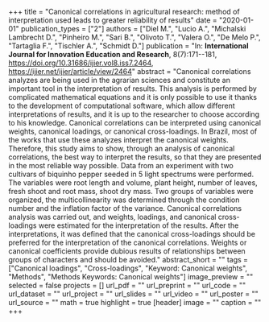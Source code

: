 +++
title = "Canonical correlations in agricultural research: method of interpretation used leads to greater reliability of results"
date = "2020-01-01"
publication_types = ["2"]
authors = ["Diel M.", "Lucio A.", "Michalski Lambrecht D.", "Pinheiro M.", "Sari B.", "Olivoto T.", "Valera O.", "De Melo P.", "Tartaglia F.", "Tischler A.", "Schmidt D."]
publication = "In: **International Journal for Innovation Education and Research**, 8(7):171--181, https://doi.org/10.31686/ijier.vol8.iss7.2464, https://ijier.net/ijier/article/view/2464"
abstract = "Canonical correlations analyzes are being used in the agrarian sciences and constitute an important tool in the interpretation of results. This analysis is performed by complicated mathematical equations and it is only possible to use it thanks to the development of computational software, which allow different interpretations of results, and it is up to the researcher to choose according to his knowledge. Canonical correlations can be interpreted using canonical weights, canonical loadings, or canonical cross-loadings. In Brazil, most of the works that use these analyzes interpret the canonical weights. Therefore, this study aims to show, through an analysis of canonical correlations, the best way to interpret the results, so that they are presented in the most reliable way possible. Data from an experiment with two cultivars of biquinho pepper seeded in 5 light spectrums were performed. The variables were root length and volume, plant height, number of leaves, fresh shoot and root mass, shoot dry mass. Two groups of variables were organized, the multicollinearity was determined through the condition number and the inflation factor of the variance. Canonical correlations analysis was carried out, and weights, loadings, and canonical cross-loadings were estimated for the interpretation of the results. After the interpretations, it was defined that the canonical cross-loadings should be preferred for the interpretation of the canonical correlations. Weights or canonical coefficients provide dubious results of relationships between groups of characters and should be avoided."
abstract_short = ""
tags = ["Canonical loadings", "Cross-loadings", "Keyword: Canonical weights", "Methods", "Methods Keywords: Canonical weights"]
image_preview = ""
selected = false
projects = []
url_pdf = ""
url_preprint = ""
url_code = ""
url_dataset = ""
url_project = ""
url_slides = ""
url_video = ""
url_poster = ""
url_source = ""
math = true
highlight = true
[header]
image = ""
caption = ""
+++
